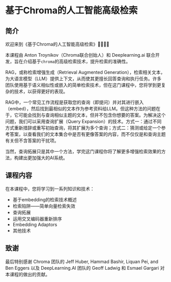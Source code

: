 # 基于Chroma的人工智能高级检索

## 简介

欢迎来到《基于Chroma的人工智能高级检索》👏🏻👏🏻

本课程由 Anton Troynikov（Chroma联合创始人）和 Deeplearning.ai 联合开发，旨在介绍基于`chroma`的高级检索技术，提升检索的准确性。

RAG，或称检索增强生成（Retrieval Augmented Generation），检索相关文本，为大语言模型（LLM）提供上下文，从而使其更擅长回答查询和执行任务。许多团队使用基于语义相似性或嵌入的简单检索技术，但在这门课程中，您将学到更复杂的技术，以获得更好的表现。

RAG中，一个常见工作流程是获取您的查询（即提问）并对其进行嵌入（embed），然后找到最相似的文本作为参考资料给LLM。但这种方法的问题在于，它可能会找到与查询相似主题的文本，但并不包含你想要的答案。为解决这个问题，我们可以采用查询扩展（Query Expansion）的技术。方式一：通过不同方式重新措辞或重写初始查询，将其扩展为多个查询；方式二：猜测或给定一个参考答案，以查看我们的文本集合中是否有更像答案的内容，而不仅仅是和查询主题有关但不含答案的干扰项。

当然，查询拓展只是其中一个方法，学完这门课程你将了解更多增强检索效果的方法，构建出更加强大的AI系统。


## 课程内容

在本课程中，您将学习到一系列知识和技术：
 - 基于embedding的检索技术概述
 - 检索陷阱——简单向量检索失效
 - 查询拓展
 - 运用交叉编码器重新排序
 - Embedding Adaptors
 - 其他技术

## 致谢

最后特别感谢 Chroma 团队的 Jeff Huber, Hammad Bashir, Liquan Pei, and Ben Eggers 以及 DeepLearning.AI 团队的 Geoff Ladwig 和 Esmael Gargari 对本课程的做出的贡献。
